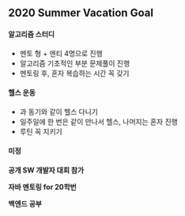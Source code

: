 ## 2020 Summer Vacation Goal

#### **알고리즘 스터디**

- 멘토 형 + 멘티 4명으로 진행
- 알고리즘 기초적인 부분 문제풀이 진행
- 멘토링 후, 혼자 복습하는 시간 꼭 갖기

#### **헬스 운동**

- 과 동기와 같이 헬스 다니기
- 일주일에 한 번은 같이 만나서 헬스, 나머지는 혼자 진행
- 루틴 꼭 지키기



#### 미정

**공개 SW 개발자 대회 참가**

**자바 멘토링 for 20학번**

**백엔드 공부**
